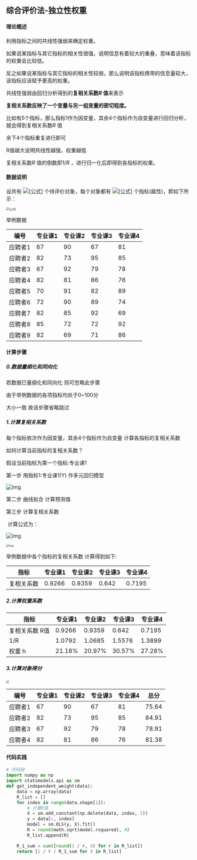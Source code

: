 ## 综合评价法-独立性权重

#### 理论概述

利用指标之间的共线性强弱来确定权重。

如果说某指标与其它指标的相关性很强，说明信息有着较大的重叠，意味着该指标的权重会比较低。

反之如果说某指标与其它指标的相关性较弱，那么说明该指标携带的信息量较大，该指标应该赋予更高的权重。

共线性强弱由回归分析得到的**复相关系数*R* 值**来表示

**复相关系数反映了一个变量与另一组变量的密切程度。**

比如有5个指标，那么指标1作为因变量，其余4个指标作为自变量进行回归分析，就会得到复相关系数*R* 值

余下4个指标重复进行即可

R值越大说明共线性越强，权重越低

复相关系数*R* 值的倒数即1/*R* ，进行归一化后即得到各指标的权重。

#### 数据说明

设共有 ![[公式]](https://www.zhihu.com/equation?tex=n) 个待评价对象，每个对象都有 ![[公式]](https://www.zhihu.com/equation?tex=m+) 个指标(属性)，即如下所示：

<img src="https://i.loli.net/2021/03/05/AqKzwRxh73UWTui.png" alt="[公式]" style="zoom:50%;" />

举例数据

| 编号    | 专业课1 | 专业课2 | 专业课3 | 专业课4 |
| ------- | ------- | ------- | ------- | ------- |
| 应聘者1 | 67      | 90      | 67      | 81      |
| 应聘者2 | 82      | 73      | 95      | 85      |
| 应聘者3 | 67      | 92      | 79      | 78      |
| 应聘者4 | 82      | 81      | 86      | 76      |
| 应聘者5 | 70      | 91      | 82      | 89      |
| 应聘者6 | 72      | 90      | 89      | 74      |
| 应聘者7 | 82      | 85      | 92      | 69      |
| 应聘者8 | 85      | 72      | 72      | 92      |
| 应聘者9 | 82      | 69      | 71      | 86      |

#### 计算步骤

##### 0.数据量纲化和同向化

若数据已量纲化和同向化 则可忽略此步骤

由于举例数据的各项指标均处于0~100分 

大小一致 故该步骤省略跳过

#####  1.计算复相关系数

每个指标依次作为因变量，其余4个指标作为自变量 计算各指标的复相关系数

如何计算当前指标的复相关系数？

假设当前指标为第一个指标:专业课1

第一步 用指标1:专业课1(Y) 作多元回归模型

![img](https://i.loli.net/2021/03/08/JKPfWDQdmSq7iU6.png)

第二步  曲线拟合 计算预测值 

第三步  计算复相关系数

​              计算公式为：

![img](https://bkimg.cdn.bcebos.com/formula/d3c7749613346f3fa4a5ea57097977f0.svg)

<img src="/Users/wangjy/Library/Application Support/typora-user-images/image-20210308164403232.png" alt="img" style="zoom:50%;" />

 举例数据中各个指标的复相关系数 计算得到如下:

| 指标       | 专业课1 | 专业课2 | 专业课3 | 专业课4 |
| ---------- | ------- | ------- | ------- | ------- |
| 复相关系数 | 0.9266  | 0.9359  | 0.642   | 0.7195  |

##### 2.计算权重系数

| 指标           | 专业课1 | 专业课2 | 专业课3 | 专业课4 |
| -------------- | ------- | ------- | ------- | ------- |
| 复相关系数 R值 | 0.9266  | 0.9359  | 0.642   | 0.7195  |
| 1/R            | 1.0792  | 1.0685  | 1.5576  | 1.3899  |
| 权重 h         | 21.18%  | 20.97%  | 30.57%  | 27.28%  |

##### 3.计算对象得分

<img src="https://i.loli.net/2021/03/05/xOBoFG1fe9ZHEu6.png" style="zoom:50%;" />

| 编号    | 专业课1 | 专业课2 | 专业课3 | 专业课4 | 总分  |
| ------- | ------- | ------- | ------- | ------- | ----- |
| 应聘者1 | 67      | 90      | 67      | 81      | 75.64 |
| 应聘者2 | 82      | 73      | 95      | 85      | 84.91 |
| 应聘者3 | 67      | 92      | 79      | 78      | 78.91 |
| 应聘者4 | 82      | 81      | 86      | 76      | 81.38 |

#### 代码实践

```python
# 代码段
import numpy as np
import statsmodels.api as sm
def get_independent_weight(data):
    data = np.array(data)
    R_list = []
    for index in range(data.shape[1]):
        # 计算R值
        X = sm.add_constant(np.delete(data, index, 1))
        y = data[:, index]
        model = sm.OLS(y, X).fit()
        R = round(math.sqrt(model.rsquared), 4)
        R_list.append(R)

    R_1_sum = sum([round(1 / r, 4) for r in R_list])
    return [1 / r / R_1_sum for r in R_list]
```



 

